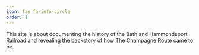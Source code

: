 ```yaml
---
icon: fas fa-info-circle
order: 1
---
```


This site is about documenting the history of the Bath and Hammondsport Railroad and revealing the backstory of how The Champagne Route came to be.


